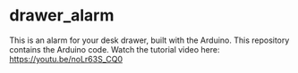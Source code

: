 # drawer_alarm
This is an alarm for your desk drawer, built with the Arduino. This repository contains the Arduino code.
Watch the tutorial video here: https://youtu.be/noLr63S_CQ0
